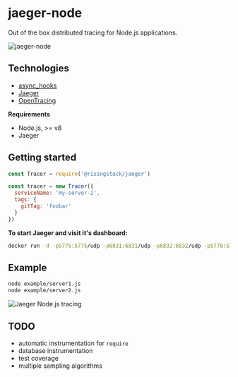 # jaeger-node

Out of the box distributed tracing for Node.js applications.

![jaeger-node](https://cloud.githubusercontent.com/assets/1764512/26798480/e3db9614-4a30-11e7-9d4d-4f9bedd09e58.png)

## Technologies

- [async_hooks](https://github.com/nodejs/node/blob/master/doc/api/async_hooks.md)
- [Jaeger](https://uber.github.io/jaeger/)
- [OpenTracing](http://opentracing.io/)

**Requirements**

- Node.js, >= v8
- Jaeger

## Getting started

```js
const Tracer = require('@risingstack/jaeger')

const tracer = new Tracer({
  serviceName: 'my-server-2',
  tags: {
    gitTag: 'foobar'
  }
})
```

**To start Jaeger and visit it's dashboard:**

```sh
docker run -d -p5775:5775/udp -p6831:6831/udp -p6832:6832/udp -p5778:5778 -p16686:16686 -p14268:14268 jaegertracing/all-in-one:latest && open http://localhost:16686
```

## Example

```sh
node example/server1.js
node example/server2.js
```

![Jaeger Node.js tracing](https://cloud.githubusercontent.com/assets/1764512/26798299/38b54ff0-4a30-11e7-8cff-2b04096f6ef3.png)

## TODO

- automatic instrumentation for `require`
- database instrumentation
- test coverage
- multiple sampling algorithms
